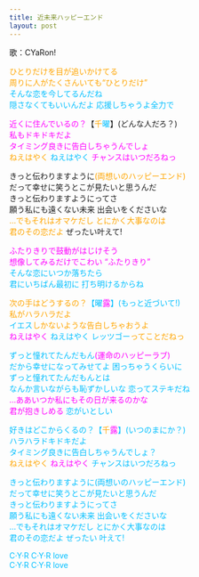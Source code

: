 ```yaml
---
title: 近未来ハッピーエンド
layout: post
---
```

歌：CYaRon!

<p><font color="orange">ひとりだけを目が追いかけてる<br />
周りに人がたくさんいても“ひとりだけ”</font><br />
<font color="deepskyblue">そんな恋を今してるんだね<br />
隠さなくてもいいんだよ 応援しちゃうよ全力で</font></p>

<p><font color="magenta">近くに住んでいるの？</font>【<font color="orange">千</font><font color="deepskyblue">曜</font>】(どんな人だろ？)<br />
<font color="magenta">私もドキドキだよ<br />
タイミング良きに告白しちゃうんでしょ</font><br />
<font color="orange">ねえはやく</font> <font color="deepskyblue">ねえはやく</font> <font color="magenta">チャンスはいつだろねっ</font></p>

<p>きっと伝わりますように<font color="orange">(両想いのハッピーエンド)</font><br />
だって幸せに笑うとこが見たいと思うんだ<br />
きっと伝わりますようにってさ<br />
願う私にも遠くない未来 出会いをくださいな<br />
<font color="orange">…でもそれはオマケだし とにかく大事なのは<br />
君のその恋だよ</font> ぜったい叶えて!</p>

<p><font color="magenta">ふたりきりで鼓動がはじけそう<br />
想像してみるだけでこわい “ふたりきり”</font><br />
<font color="deepskyblue">そんな恋にいつか落ちたら<br />
君にいちばん最初に 打ち明けるからね</p>

<p><font color="orange">次の手はどうするの？</font>【<font color="deepskyblue">曜</font><font color="magenta">露</font>】(もっと近づいて!)<br />
<font color="orange">私がハラハラだよ</font><br />
イエス<font color="orange">しかないような告白しちゃおうよ</font><br />
<font color="magenta">ねえはやく</font> <font color="deepskyblue">ねえはやく</font> レッツゴー<font color="orange">ってことだねっ</font></p>

<p>ずっと憧れてたんだもん<font color="magenta">(運命のハッピーラブ)</font><br />
だから幸せになってみせてよ 困っちゃうくらいに<br />
ずっと憧れてたんだもんとは<br />
なんか言いながらも恥ずかしいな 恋ってステキだね<br />
<font color="magenta">…ああいつか私にもその日が来るのかな<br />
君が抱きしめる</font> 恋がいとしい</p>

<p><font color="deepskyblue">好きはどこからくるの？</font>【<font color="orange">千</font><font color="magenta">露</font>】(いつのまにか？)<br />
<font color="deepskyblue">ハラハラドキドキだよ<br />
タイミング良きに告白しちゃうんでしょ？</font><br />
<font color="orange">ねえはやく</font> <font color="magenta">ねえはやく</font> <font color="deepskyblue">チャンスはいつだろねっ</font></p>

<p>きっと伝わりますように<font color="deepskyblue">(両想いのハッピーエンド)</font><br />
だって幸せに笑うとこが見たいと思うんだ<br />
きっと伝わりますようにってさ<br />
願う私にも遠くない未来 出会いをくださいな<br />
<font color="deepskyblue">…でもそれはオマケだし とにかく大事なのは<br />
君のその恋だよ ぜったい</font> 叶えて!</p>

<p>C·Y·R C·Y·R love<br />
C·Y·R C·Y·R love</p>